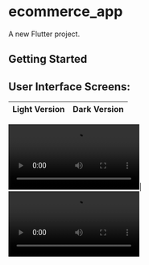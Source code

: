 # ecommerce_app

A new Flutter project.

## Getting Started


## User Interface Screens:

Light Version | Dark Version
:-: | :-:

<video src="https://user-images.githubusercontent.com/47029136/158941036-f2f208f3-1ea0-4f1a-a658-daca5e6f8225.mp4" width=260/></video>|<video src="https://user-images.githubusercontent.com/47029136/158941088-4c5d5021-774f-46db-ad52-2eb7ca200d3b.mp4" width=260/></video>



